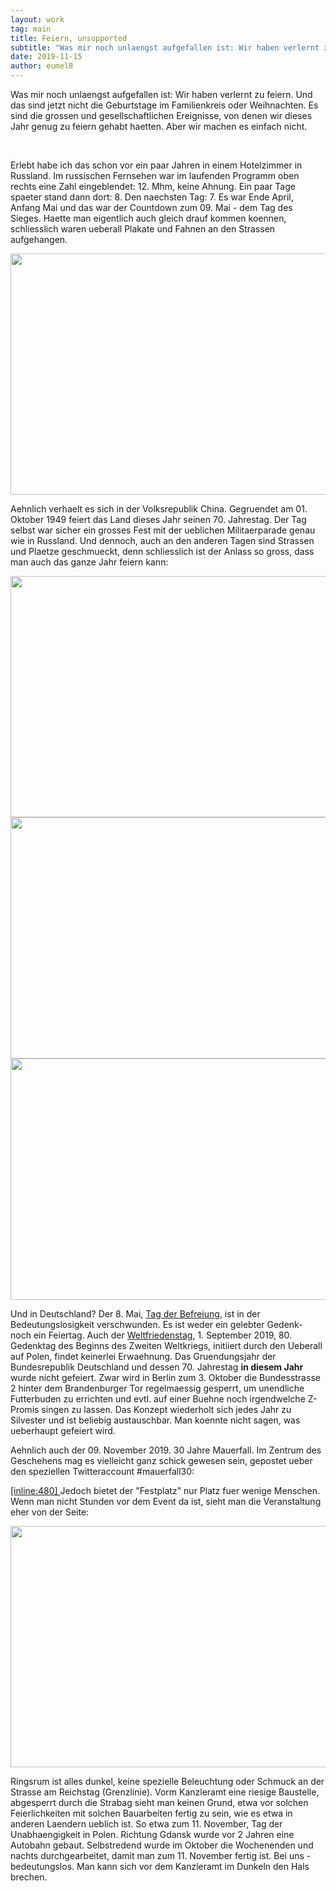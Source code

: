 ```yaml
---
layout: work
tag: main
title: Feiern, unsupported
subtitle: "Was mir noch unlaengst aufgefallen ist: Wir haben verlernt zu feiern. Und das sind jetzt nicht die Geburtstage im Familienkreis oder Weihnachten. Es sind die grossen und gesellschaftlichen Ereignisse, von denen wir dieses Jahr genug zu feiern gehabt&hellip;"
date: 2019-11-15
author: eumel8
---
```


Was mir noch unlaengst aufgefallen ist: Wir haben verlernt zu feiern. Und das sind jetzt nicht die Geburtstage im Familienkreis oder Weihnachten. Es sind die grossen und gesellschaftlichen Ereignisse, von denen wir dieses Jahr genug zu feiern gehabt haetten. Aber wir machen es einfach nicht.

<br/>

Erlebt habe ich das schon vor ein paar Jahren in einem Hotelzimmer in Russland. Im russischen Fernsehen war im laufenden Programm oben rechts eine Zahl eingeblendet: 12. Mhm, keine Ahnung. Ein paar Tage spaeter stand dann dort: 8. Den naechsten Tag: 7. Es war Ende April, Anfang Mai und das war der Countdown zum 09. Mai - dem Tag des Sieges. Haette man eigentlich auch gleich drauf kommen koennen, schliesslich waren ueberall Plakate und Fahnen an den Strassen aufgehangen. 

<img src="/unsupported/media/quick-uploads/feiern-unsupported/img_1811.jpg" width="585" height="386"/>

Aehnlich verhaelt es sich in der Volksrepublik China. Gegruendet am 01. Oktober 1949 feiert das Land dieses Jahr seinen 70. Jahrestag. Der Tag selbst war sicher ein grosses Fest mit der ueblichen Militaerparade genau wie in Russland. Und dennoch, auch an den anderen Tagen sind Strassen und Plaetze geschmueckt, denn schliesslich ist der Anlass so gross, dass man auch das ganze Jahr feiern kann:

<img src="/unsupported/media/quick-uploads/feiern-unsupported/20191103_175324.jpg" width="585" height="386"/>
<img src="/unsupported/media/quick-uploads/feiern-unsupported/20191028_144158.jpg" width="585" height="386"/>
<img src="/unsupported/media/quick-uploads/feiern-unsupported/20191108_101514.jpg" width="585" height="386"/>

Und in Deutschland? Der 8. Mai, <a href="https://de.wikipedia.org/wiki/Tag_der_Befreiung">Tag der Befreiung</a>, ist in der Bedeutungslosigkeit verschwunden. Es ist weder ein gelebter Gedenk- noch ein Feiertag. Auch der <a href="https://de.wikipedia.org/wiki/Weltfriedenstag">Weltfriedenstag</a>, 1. September 2019, 80. Gedenktag des Beginns des Zweiten Weltkriegs, initiiert durch den Ueberall auf Polen, findet keinerlei Erwaehnung.
Das Gruendungsjahr der Bundesrepublik Deutschland und dessen 70. Jahrestag <strong>in diesem Jahr</strong> wurde nicht gefeiert. Zwar wird in Berlin zum 3. Oktober die Bundesstrasse 2 hinter dem Brandenburger Tor regelmaessig gesperrt, um unendliche Futterbuden zu errichten und evtl. auf einer Buehne noch irgendwelche Z-Promis singen zu lassen. Das Konzept wiederholt sich jedes Jahr zu Silvester und ist beliebig austauschbar. Man koennte nicht sagen, was ueberhaupt gefeiert wird. 

Aehnlich auch der 09. November 2019. 30 Jahre Mauerfall. Im Zentrum des Geschehens mag es vielleicht ganz schick gewesen sein, gepostet ueber den speziellen Twitteraccount #mauerfall30:


<a href="https://twitter.com/mauerfall30/status/1193638484956852225">[inline:480]
</a>
Jedoch bietet der "Festplatz" nur Platz fuer wenige Menschen. Wenn man nicht Stunden vor dem Event da ist, sieht man die Veranstaltung eher von der Seite:

<img src="/unsupported/media/quick-uploads/feiern-unsupported/20191109_183620.jpg" width="585" height="386"/>

Ringsrum ist alles dunkel, keine spezielle Beleuchtung oder Schmuck an der Strasse am Reichstag (Grenzlinie). Vorm Kanzleramt eine riesige Baustelle, abgesperrt durch die Strabag sieht man keinen Grund, etwa vor solchen Feierlichkeiten mit solchen Bauarbeiten fertig zu sein, wie es etwa in anderen Laendern ueblich ist. So etwa zum 11. November, Tag der Unabhaengigkeit in Polen. Richtung Gdansk wurde vor 2 Jahren eine Autobahn gebaut. Selbstredend wurde im Oktober die Wochenenden und nachts durchgearbeitet, damit man zum 11. November fertig ist. Bei uns - bedeutungslos. Man kann sich vor dem Kanzleramt im Dunkeln den Hals brechen.
